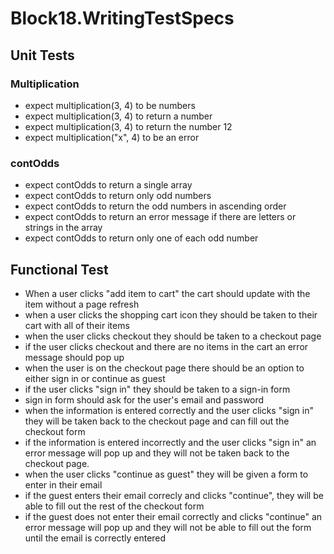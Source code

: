 # Block18.WritingTestSpecs

## Unit Tests
### Multiplication
- expect multiplication(3, 4) to be numbers
- expect multiplication(3, 4) to return a number
- expect multiplication(3, 4) to return the number 12
- expect multiplication("x", 4) to be an error
### contOdds
- expect contOdds to return a single array
- expect contOdds to return only odd numbers
- expect contOdds to return the odd numbers in ascending order
- expect contOdds to return an error message if there are letters or strings in the array
- expect contOdds to return only one of each odd number


## Functional Test
- When a user clicks "add item to cart" the cart should update with the item without a page refresh
- when a user clicks the shopping cart icon they should be taken to their cart with all of their items
- when the user clicks checkout they should be taken to a checkout page
- if the user clicks checkout and there are no items in the cart an error message should pop up
- when the user is on the checkout page there should be an option to either sign in or continue as guest
- if the user clicks "sign in" they should be taken to a sign-in form
- sign in form should ask for the user's email and password
- when the information is entered correctly and the user clicks "sign in" they will be taken back to the checkout page and can fill out the checkout form
- if the information is entered incorrectly and the user clicks "sign in" an error message will pop up and they will not be taken back to the checkout page.
- when the user clicks "continue as guest" they will be given a form to enter in their email
- if the guest enters their email correcly and clicks "continue", they will be able to fill out the rest of the checkout form
- if the guest does not enter  their email correctly and clicks "continue" an error message will pop up and they will not be able to fill out the form until the email is correctly entered
